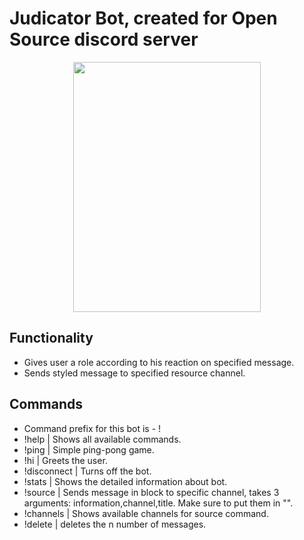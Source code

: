 # Judicator Bot, created for Open Source discord server
<p align="center"><img src="https://i.imgur.com/ySjnID2.jpg" width="300" height="400"></p>

## Functionality
 - Gives user a role according to his reaction on specified message.
 - Sends styled message to specified resource channel.

## Commands
 - Command prefix for this bot is - !
 - !help | Shows all available commands.
 - !ping | Simple ping-pong game.
 - !hi | Greets the user.
 - !disconnect | Turns off the bot.
 - !stats | Shows the detailed information about bot.
 - !source | Sends message in block to specific channel, takes 3 arguments: information,channel,title. Make sure to put them in "".
 - !channels | Shows available channels for source command.
 - !delete <int> | deletes the n number of messages.
